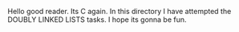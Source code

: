 Hello good reader. Its C again. In this directory I have attempted the DOUBLY LINKED LISTS tasks. I hope its gonna be fun.

